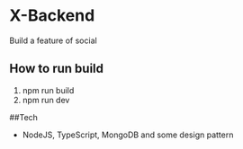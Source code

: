 # X-Backend

Build a feature of social

## How to run build

1. npm run build
2. npm run dev


##Tech
- NodeJS, TypeScript, MongoDB and some design pattern
